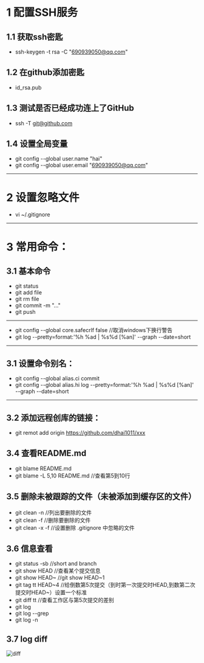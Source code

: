 # 1 配置SSH服务
## 1.1 获取ssh密匙  
- ssh-keygen -t rsa -C "690939050@qq.com"  

## 1.2 在github添加密匙  
- id_rsa.pub

## 1.3 测试是否已经成功连上了GitHub  
- ssh -T  git@github.com

## 1.4 设置全局变量  
- git config --global user.name "hai"
- git config --global user.email "690939050@qq.com"
---
# 2 设置忽略文件
- vi ~/.gitignore  
---
# 3 常用命令：
## 3.1 基本命令
- git status
- git add  file
- git rm  file
- git commit -m "..."
- git push

---
- git config --global core.safecrlf false  //取消windows下换行警告
- git log --pretty=format:'%h %ad | %s%d [%an]' --graph --date=short
---
## 3.1 设置命令别名：
- git config --global alias.ci  commit
- git config --global alias.hi log --pretty=format:'%h %ad | %s%d [%an]' --graph --date=short
---

## 3.2 添加远程创库的链接：
- git remot add origin https://github.com/dhai1011/xxx

## 3.4 查看README.md
- git blame README.md
- git blame -L 5,10 README.md   //查看第5到10行

## 3.5 删除未被跟踪的文件（未被添加到缓存区的文件）
- git clean -n    //列出要删除的文件  
- git clean -f    //删除要删除的文件  
- git clean -x -f    //设置删除 .gitignore 中忽略的文件

## 3.6 信息查看
- git status -sb  //short and branch  
- git show HEAD  //查看某个提交信息  
- git show HEAD~  //git show HEAD~1  
- git tag tt HEAD\~4   //给倒数第5次提交（到时第一次提交时HEAD,到数第二次提交时HEAD\~）设置一个标准  
- git diff tt  //查看工作区与第5次提交的差别  
- git log <file name>  
- git log --grep <msg>
- git log -n  

## 3.7 log diff  
![diff](git_diff.png)  
